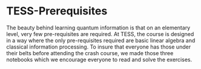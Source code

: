 # TESS-Prerequisites
The beauty behind learning quantum information is that on an elementary level, very few pre-requisites are required. At TESS, the course is designed in a way where the only pre-requisites required are basic linear algebra and classical information processing. To insure that everyone has those under their belts before attending the crash course, we made those three notebooks which we encourage everyone to read and solve the exercises. 
